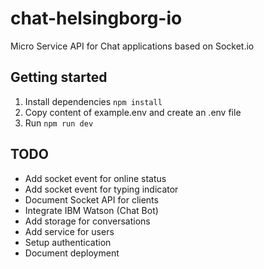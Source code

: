# chat-helsingborg-io

Micro Service API for Chat applications based on Socket.io

## Getting started

1. Install dependencies `npm install`
2. Copy content of example.env and create an .env file
3. Run `npm run dev`

## TODO

- Add socket event for online status
- Add socket event for typing indicator
- Document Socket API for clients
- Integrate IBM Watson (Chat Bot)
- Add storage for conversations
- Add service for users
- Setup authentication
- Document deployment
